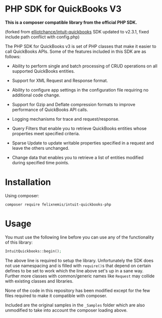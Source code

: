# PHP SDK for QuickBooks V3

**This is a composer compatible library from the official PHP SDK.**

(forked from [elliotchance/intuit-quickbooks](https://github.com/elliotchance/intuit-quickbooks) SDK updated to v2.3.1, fixed include path conflict with config.php)

The PHP SDK for QuickBooks v3 is set of PHP classes that make it easier to call
QuickBooks APIs.  Some of the features included in this SDK are as follows:

* Ability to perform single and batch processing of CRUD operations on all
  supported QuickBooks entities.

* Support for XML Request and Response format.

* Ability to configure app settings in the configuration file requiring no
  additional code change.

* Support for Gzip and Deflate compression formats to improve performance of
  QuickBooks API calls.
  
* Logging mechanisms for trace and request/response.

* Query Filters that enable you to retrieve QuickBooks entities whose properties
  meet specified criteria.

* Sparse Update to update writable properties specified in a request and leave
  the others unchanged.

* Change data that enables you to retrieve a list of entities modified during
  specified time points.

# Installation

Using composer:

```
composer require felixnemis/intuit-quickbooks-php
```

# Usage

You must use the following line before you can use any of the functionality of
this library:

```php
IntuitQuickbooks::begin();
```

The above line is required to setup the library. Unfortunately the SDK does not
use namespacing and is filled with `require()`s that depend on certain defines
to be set to work which the line above set's up in a sane way. Further more
classes with common/generic names like `Request` may collide with existing
classes and libraries.

None of the code in this repository has been modified except for the few files 
required to make it compatible with composer.

Included are the original samples in the `_Samples` folder which are also
unmodified to take into account the composer loading above.
